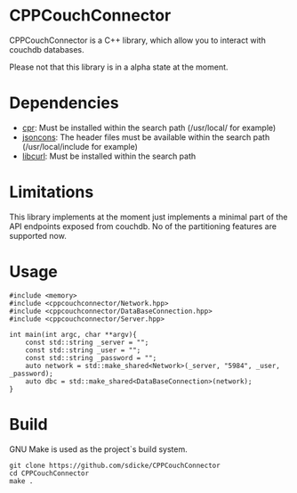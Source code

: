 # CPPCouchConnector

CPPCouchConnector is a C++ library, which allow you to interact with couchdb databases.

Please not that this library is in a alpha state at the moment.

# Dependencies

* [cpr](https://github.com/libcpr/cpr): Must be installed within the search path (/usr/local/ for example)
* [jsoncons](https://github.com/danielaparker/jsoncons): The header files must be available within the search path (/usr/local/include for example)
* [libcurl](https://github.com/curl/curl): Must be installed within the search path

# Limitations

This library implements at the moment just implements a minimal part of the API endpoints exposed from couchdb. No of the partitioning features are supported now.

# Usage

```` 
#include <memory>
#include <cppcouchconnector/Network.hpp>
#include <cppcouchconnector/DataBaseConnection.hpp>
#include <cppcouchconnector/Server.hpp>

int main(int argc, char **argv){
	const std::string _server = "";
	const std::string _user = "";
	const std::string _password = "";
	auto network = std::make_shared<Network>(_server, "5984", _user, _password);
	auto dbc = std::make_shared<DataBaseConnection>(network);
}
```` 

# Build

GNU Make is used as the project`s build system.

```
git clone https://github.com/sdicke/CPPCouchConnector
cd CPPCouchConnector
make .
```
